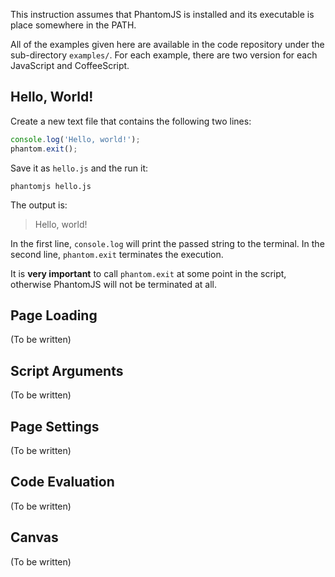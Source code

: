 This instruction assumes that PhantomJS is installed and its executable is place somewhere in the PATH.

All of the examples given here are available in the code repository under the sub-directory `examples/`. For each example, there are two version for each JavaScript and CoffeeScript.

## Hello, World!

Create a new text file that contains the following two lines:

```javascript
console.log('Hello, world!');
phantom.exit();
```

Save it as `hello.js` and the run it:

    phantomjs hello.js

The output is:

> Hello, world!

In the first line, `console.log` will print the passed string to the terminal. In the second line, `phantom.exit` terminates the execution.

It is **very important** to call `phantom.exit` at some point in the script, otherwise PhantomJS will not be terminated at all.

## Page Loading

(To be written)

## Script Arguments

(To be written)

## Page Settings

(To be written)

## Code Evaluation

(To be written)

## Canvas

(To be written)

